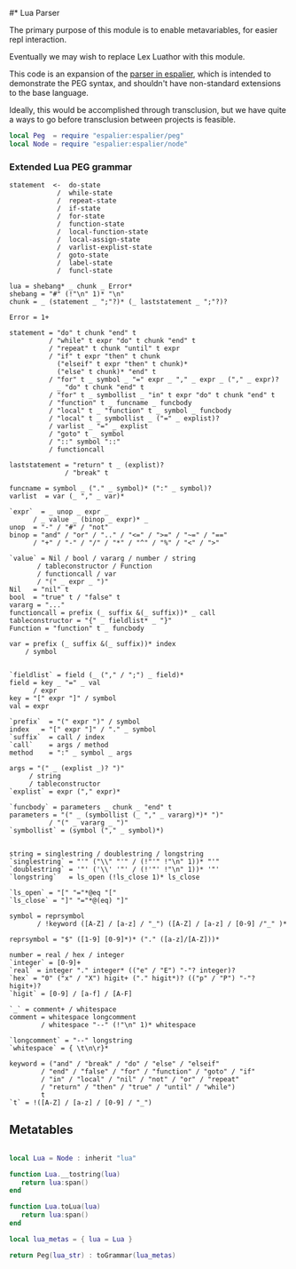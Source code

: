#\* Lua Parser


  The primary purpose of this module is to enable metavariables, for easier
repl interaction\.

Eventually we may wish to replace Lex Luathor with this module\.

This code is an expansion of the [parser in espalier](https://gitlab.com/special-circumstance/espalier/-/blob/trunk/doc/md/espalier/parser.md), which is intended to demonstrate the PEG
syntax, and shouldn't have non\-standard extensions to the base language\.

Ideally, this would be accomplished through transclusion, but we have quite a
ways to go before transclusion between projects is feasible\.

```lua
local Peg  = require "espalier:espalier/peg"
local Node = require "espalier:espalier/node"
```


### Extended Lua PEG grammar

```peg
statement  <-  do-state
            /  while-state
            /  repeat-state
            /  if-state
            /  for-state
            /  function-state
            /  local-function-state
            /  local-assign-state
            /  varlist-explist-state
            /  goto-state
            /  label-state
            /  funcl-state
```

```peg
lua = shebang* _ chunk _ Error*
shebang = "#" (!"\n" 1)* "\n"
chunk = _ (statement _ ";"?)* (_ laststatement _ ";"?)?

Error = 1+

statement = "do" t chunk "end" t
          / "while" t expr "do" t chunk "end" t
          / "repeat" t chunk "until" t expr
          / "if" t expr "then" t chunk
            ("elseif" t expr "then" t chunk)*
            ("else" t chunk)* "end" t
          / "for" t _ symbol _ "=" expr _ "," _ expr _ ("," _ expr)?
            _ "do" t chunk "end" t
          / "for" t _ symbollist _ "in" t expr "do" t chunk "end" t
          / "function" t _ funcname _ funcbody
          / "local" t _ "function" t _ symbol _ funcbody
          / "local" t _ symbollist _ ("=" _ explist)?
          / varlist _ "=" _ explist
          / "goto" t _ symbol
          / "::" symbol "::"
          / functioncall

laststatement = "return" t _ (explist)?
              / "break" t

funcname = symbol _ ("." _ symbol)* (":" _ symbol)?
varlist  = var (_ "," _ var)*

`expr`  = _ unop _ expr _
      / _ value _ (binop _ expr)* _
unop  = "-" / "#" / "not"
binop = "and" / "or" / ".." / "<=" / ">=" / "~=" / "=="
      / "+" / "-" / "/" / "*" / "^" / "%" / "<" / ">"

`value` = Nil / bool / vararg / number / string
       / tableconstructor / Function
       / functioncall / var
       / "(" _ expr _ ")"
Nil   = "nil" t
bool  = "true" t / "false" t
vararg = "..."
functioncall = prefix (_ suffix &(_ suffix))* _ call
tableconstructor = "{" _ fieldlist* _ "}"
Function = "function" t _ funcbody

var = prefix (_ suffix &(_ suffix))* index
    / symbol


`fieldlist` = field (_ ("," / ";") _ field)*
field = key _ "=" _ val
      / expr
key = "[" expr "]" / symbol
val = expr

`prefix`  = "(" expr ")" / symbol
index   = "[" expr "]" / "." _ symbol
`suffix`  = call / index
`call`    = args / method
method    = ":" _ symbol _ args

args = "(" _ (explist _)? ")"
     / string
     / tableconstructor
`explist` = expr ("," expr)*

`funcbody` = parameters _ chunk _ "end" t
parameters = "(" _ (symbollist (_ "," _ vararg)*)* ")"
          / "(" _ vararg _ ")"
`symbollist` = (symbol ("," _ symbol)*)


string = singlestring / doublestring / longstring
`singlestring` = "'" ("\\" "'" / (!"'" !"\n" 1))* "'"
`doublestring` = '"' ('\\' '"' / (!'"' !"\n" 1))* '"'
`longstring`   = ls_open (!ls_close 1)* ls_close

`ls_open` = "[" "="*@eq "["
`ls_close` = "]" "="*@(eq) "]"

symbol = reprsymbol
       / !keyword ([A-Z] / [a-z] / "_") ([A-Z] / [a-z] / [0-9] /"_" )*

reprsymbol = "$" ([1-9] [0-9]*)* ("." ([a-z]/[A-Z]))*

number = real / hex / integer
`integer` = [0-9]+
`real` = integer "." integer* (("e" / "E") "-"? integer)?
`hex` = "0" ("x" / "X") higit+ ("." higit*)? (("p" / "P") "-"? higit+)?
`higit` = [0-9] / [a-f] / [A-F]

`_` = comment+ / whitespace
comment = whitespace longcomment
        / whitespace "--" (!"\n" 1)* whitespace

`longcomment` = "--" longstring
`whitespace` = { \t\n\r}*

keyword = ("and" / "break" / "do" / "else" / "elseif"
        / "end" / "false" / "for" / "function" / "goto" / "if"
        / "in" / "local" / "nil" / "not" / "or" / "repeat"
        / "return" / "then" / "true" / "until" / "while")
        t
`t` = !([A-Z] / [a-z] / [0-9] / "_")
```



## Metatables

```lua

local Lua = Node : inherit "lua"

function Lua.__tostring(lua)
   return lua:span()
end

function Lua.toLua(lua)
   return lua:span()
end

local lua_metas = { lua = Lua }
```

```lua
return Peg(lua_str) : toGrammar(lua_metas)
```

